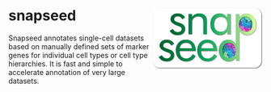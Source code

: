 # snapseed <img src="logo/logo.png" align="right" width="220"/>

Snapseed annotates single-cell datasets based on manually defined sets of marker genes for individual cell types or cell type hierarchies. It is fast and simple to accelerate annotation of very large datasets.
